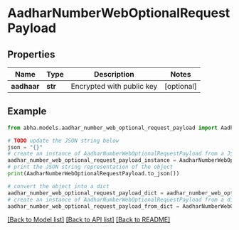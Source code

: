 # AadharNumberWebOptionalRequestPayload


## Properties

Name | Type | Description | Notes
------------ | ------------- | ------------- | -------------
**aadhaar** | **str** | Encrypted with public key | [optional] 

## Example

```python
from abha.models.aadhar_number_web_optional_request_payload import AadharNumberWebOptionalRequestPayload

# TODO update the JSON string below
json = "{}"
# create an instance of AadharNumberWebOptionalRequestPayload from a JSON string
aadhar_number_web_optional_request_payload_instance = AadharNumberWebOptionalRequestPayload.from_json(json)
# print the JSON string representation of the object
print(AadharNumberWebOptionalRequestPayload.to_json())

# convert the object into a dict
aadhar_number_web_optional_request_payload_dict = aadhar_number_web_optional_request_payload_instance.to_dict()
# create an instance of AadharNumberWebOptionalRequestPayload from a dict
aadhar_number_web_optional_request_payload_from_dict = AadharNumberWebOptionalRequestPayload.from_dict(aadhar_number_web_optional_request_payload_dict)
```
[[Back to Model list]](../README.md#documentation-for-models) [[Back to API list]](../README.md#documentation-for-api-endpoints) [[Back to README]](../README.md)


